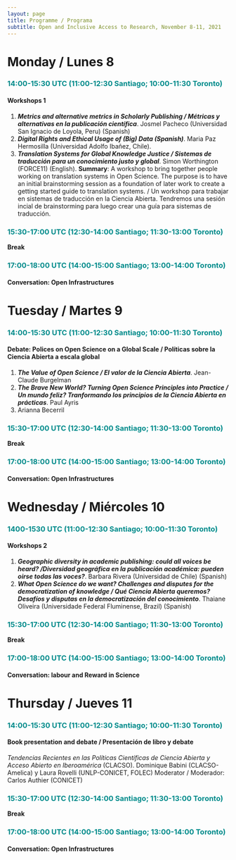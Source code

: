 ```yaml
---
layout: page
title: Programme / Programa
subtitle: Open and Inclusive Access to Research, November 8-11, 2021
---
```


# Monday / Lunes 8
### <span style="color: DarkCyan;">14:00-15:30 UTC (11:00-12:30 Santiago; 10:00-11:30 Toronto)</span>
#### Workshops 1
1. ***Metrics and alternative metrics in Scholarly Publishing / Métricas y alternativas en la publicación científica***. Josmel Pacheco (Universidad San Ignacio de Loyola, Peru) (Spanish)
2. ***Digital Rights and Ethical Usage of (Big) Data (Spanish)***. Maria Paz Hermosilla (Universidad Adolfo Ibañez, Chile).
3. ***Translation Systems for Global Knowledge Justice / Sistemas de traducción para un conocimiento justo y  global***. Simon Worthington (FORCE11) (English). **Summary**: A workshop to bring together people working on translation systems in Open Science. The purpose is to have an initial brainstorming session as a foundation of later work to create a getting started guide to translation systems. / Un workshop para trabajar en sistemas de traducción en la Ciencia Abierta. Tendremos una sesión incial de brainstorming para luego crear una guía para sistemas de traducción.

### <span style="color: DarkCyan;">15:30-17:00 UTC (12:30-14:00 Santiago; 11:30-13:00 Toronto)</span>
**Break**

### <span style="color: DarkCyan;">17:00-18:00 UTC (14:00-15:00 Santiago; 13:00-14:00 Toronto)</span>
#### Conversation: Open Infrastructures


# Tuesday / Martes 9 
### <span style="color: DarkCyan;">14:00-15:30 UTC (11:00-12:30 Santiago; 10:00-11:30 Toronto)</span>
#### Debate: Polices on Open Science on a Global Scale / Políticas sobre la Ciencia Abierta a escala global
1. ***The Value of Open Science / El valor de la Ciencia Abierta***. Jean-Claude Burgelman
1. ***The Brave New World? Turning Open Science Principles into Practice / Un mundo feliz? Tranformando los principios de la Ciencia Abierta en prácticas***. Paul Ayris
1. Arianna Becerril



### <span style="color: DarkCyan;">15:30-17:00 UTC (12:30-14:00 Santiago; 11:30-13:00 Toronto)</span>
**Break**

### <span style="color: DarkCyan;">17:00-18:00 UTC (14:00-15:00 Santiago; 13:00-14:00 Toronto)</span>
#### Conversation: Open Infrastructures


# Wednesday / Miércoles 10 
### <span style="color: DarkCyan;">1400-1530 UTC (11:00-12:30 Santiago; 10:00-11:30 Toronto)</span>
#### Workshops 2
1. ***Geographic diversity in academic publishing: could all voices be heard? /Diversidad geográfica en la publicación académica: pueden oirse todas las voces?***. Barbara Rivera (Universidad de Chile) (Spanish)
1. ***What Open Science do we want? Challenges and disputes for the democratization of knowledge / Qué Ciencia Abierta queremos? Desafíos y disputas en la democratización del conocimiento***. Thaiane Oliveira (Universidade Federal Fluminense, Brazil) (Spanish)  



### <span style="color: DarkCyan;">15:30-17:00 UTC (12:30-14:00 Santiago; 11:30-13:00 Toronto)</span>
**Break**

### <span style="color: DarkCyan;">17:00-18:00 UTC (14:00-15:00 Santiago; 13:00-14:00 Toronto)</span>
#### Conversation: labour and Reward in Science


# Thursday / Jueves 11 
### <span style="color: DarkCyan;">14:00-15:30 UTC (11:00-12:30 Santiago; 10:00-11:30 Toronto)</span>
#### Book presentation and debate / Presentación de libro y debate
_Tendencias Recientes en las Políticas Científicas de Ciencia Abierta y Acceso Abierto en Iberoamérica_ (CLACSO). Dominique Babini (CLACSO-Amelica) y Laura Rovelli (UNLP-CONICET, FOLEC)
Moderator / Moderador: Carlos Authier (CONICET)



### <span style="color: DarkCyan;">15:30-17:00 UTC (12:30-14:00 Santiago; 11:30-13:00 Toronto)</span>
**Break**

### <span style="color: DarkCyan;">17:00-18:00 UTC (14:00-15:00 Santiago; 13:00-14:00 Toronto)</span>
#### Conversation: Open Infrastructures

